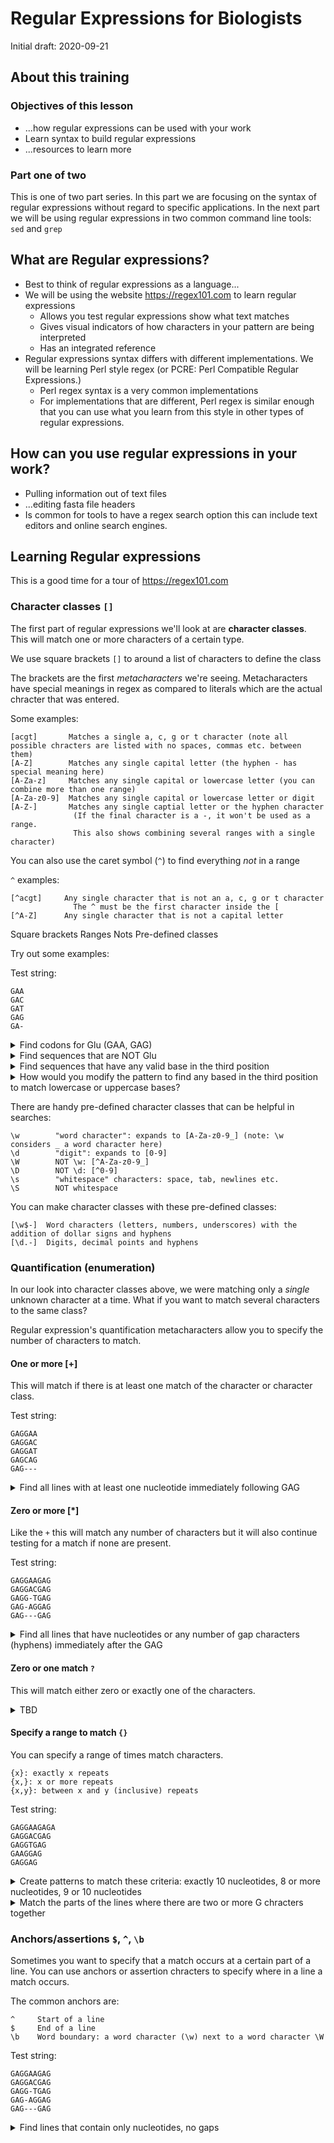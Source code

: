 # Regular Expressions for Biologists

Initial draft: 2020-09-21

## About this training

### Objectives of this lesson

- ...how regular expressions can be used with your work
- Learn syntax to build regular expressions
- ...resources to learn more

### Part one of two

This is one of two part series. In this part we are focusing on the syntax of regular expressions without regard to specific applications.
In the next part we will be using regular expressions in two common command line tools: `sed` and `grep`

## What are Regular expressions?

- Best to think of regular expressions as a language...
- We will be using the website https://regex101.com to learn regular expressions
  - Allows you test regular expressions show what text matches
  - Gives visual indicators of how characters in your pattern are being interpreted
  - Has an integrated reference
- Regular expressions syntax differs with different implementations. We will be learning Perl style regex (or PCRE: Perl Compatible Regular Expressions.)
  - Perl regex syntax is a very common implementations
  - For implementations that are different, Perl regex is similar enough that you can use what you learn from this style in other types of regular expressions.

## How can you use regular expressions in your work?

- Pulling information out of text files
- ...editing fasta file headers
- Is common for tools to have a regex search option this can include text editors and online search engines.

## Learning Regular expressions

This is a good time for a tour of https://regex101.com

### Character classes `[]`

The first part of regular expressions we'll look at are **character classes**. This will match one or more characters of a certain type.

We use square brackets `[]` to around a list of characters to define the class

The brackets are the first *metacharacters* we're seeing. Metacharacters have special meanings in regex as compared to literals which are the actual chracter that was entered.

Some examples:
```
[acgt]       Matches a single a, c, g or t character (note all possible chracters are listed with no spaces, commas etc. between them)
[A-Z]        Matches any single capital letter (the hyphen - has special meaning here)
[A-Za-z]     Matches any single capital or lowercase letter (you can combine more than one range)
[A-Za-z0-9]  Matches any single capital or lowercase letter or digit
[A-Z-]       Matches any single captial letter or the hyphen character
              (If the final character is a -, it won't be used as a range.
              This also shows combining several ranges with a single character)
```

You can also use the caret symbol (`^`) to find everything *not* in a range

`^` examples:

```
[^acgt]     Any single character that is not an a, c, g or t character
              The ^ must be the first character inside the [
[^A-Z]      Any single character that is not a capital letter
```

Square brackets
	Ranges
	Nots
	Pre-defined classes

Try out some examples:


Test string:
````
GAA
GAC
GAT
GAG
GA-
````

<details>
  <summary>Find codons for Glu (GAA, GAG)</summary>
<pre>GA[AG]</pre>
</details>

<details>
  <summary>Find sequences that are NOT Glu</summary>
<pre>GA[^CT]</pre>
Note that this finds the <code>-</code> as well as A and G.
</details>

<details>
  <summary>Find sequences that have any valid base in the third position</summary>
<pre>GA[ACGT]</pre>
</details>

<details>
  <summary>How would you modify the pattern to find any based in the third position to match lowercase or uppercase bases?</summary>
<pre>[Gg][Aa][ACGTacgt]</pre>
Or, invoke case insensitive in the "RegEx options"
</details>

There are handy pre-defined character classes that can be helpful in searches:

```
\w        "word character": expands to [A-Za-z0-9_] (note: \w considers _ a word character here)
\d        "digit": expands to [0-9]
\W        NOT \w: [^A-Za-z0-9_]
\D        NOT \d: [^0-9]
\s        "whitespace" characters: space, tab, newlines etc.
\S        NOT whitespace
```

You can make character classes with these pre-defined classes:

```
[\w$-]  Word characters (letters, numbers, underscores) with the addition of dollar signs and hyphens
[\d.-]  Digits, decimal points and hyphens
```

### Quantification (enumeration)

In our look into character classes above, we were matching only a *single* unknown character at a time. What if you want to match several characters to the same class?

Regular expression's quantification metacharacters allow you to specify the number of characters to match.

#### One or more [+]

This will match if there is at least one match of the character or character class.

Test string:
````
GAGGAA
GAGGAC
GAGGAT
GAGCAG
GAG---
````

<details>
  <summary>Find all lines with at least one nucleotide immediately following GAG</summary>
<pre>GAG[GACT]+</pre>
</details>

#### Zero or more [*]

Like the `+` this will match any number of characters but it will also continue testing for a match if none are present.

Test string:
````
GAGGAAGAG
GAGGACGAG
GAGG-TGAG
GAG-AGGAG
GAG---GAG
````

<details>
  <summary>Find all lines that have nucleotides or any number of gap characters (hyphens) immediately after the GAG</summary>
<pre>GAG-*[AGCT]+</pre>
Note: This partially matches the third line because GAGG matches, we'll see in the next section
</details>

#### Zero or one match `?`

This will match either zero or exactly one of the characters.

<details>
  <summary>TBD</summary>
<pre></pre>
</details>


#### Specify a range to match `{}`

You can specify a range of times match characters.

```
{x}: exactly x repeats
{x,}: x or more repeats
{x,y}: between x and y (inclusive) repeats
```

Test string:
```
GAGGAAGAGA
GAGGACGAG
GAGGTGAG
GAAGGAG
GAGGAG
```

<details>
  <summary>Create patterns to match these criteria: exactly 10 nucleotides, 8 or more nucleotides, 9 or 10 nucleotides</summary>
Exactly 10: <code>[ACGT]{10}</code>
8 or more: <code>[ACGT]{8,}</code>
9 or 10: <code>[ACGT]{9,10}</code>
</details>

<details>
  <summary>Match the parts of the lines where there are two or more G chracters together</summary>
<pre>
G{2,}
</pre>
Note: we've been using numerators around chracter classes, but they can also be used for single chracters
</details>


### Anchors/assertions `$`, `^`, `\b`

Sometimes you want to specify that a match occurs at a certain part of a line. You can use anchors or assertion chracters to specify where in a line a match occurs.

The common anchors are:

```
^     Start of a line
$     End of a line
\b    Word boundary: a word character (\w) next to a word character \W
```

Test string:
```
GAGGAAGAG
GAGGACGAG
GAGG-TGAG
GAG-AGGAG
GAG---GAG
```

<details>
  <summary>Find lines that contain only nucleotides, no gaps</summary>
<pre>
^[ACGT]+$
</pre>

This would work to, although it might find invalid characters in the sequence:
<pre>
^[^-]$
</pre>
Note the two meanings of `^`. The first one is to anchor the beginning of the line and the second inside the brackets means not in a class.

This would work too, although it would also match invalid characters if they were in the sequence:
<pre>
^\w+$
<pre>
</details>
